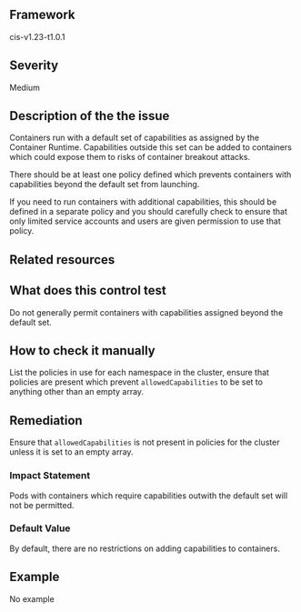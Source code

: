 ## Framework
cis-v1.23-t1.0.1
 
## Severity
Medium

## Description of the the issue
Containers run with a default set of capabilities as assigned by the Container Runtime. Capabilities outside this set can be added to containers which could expose them to risks of container breakout attacks.

 There should be at least one policy defined which prevents containers with capabilities beyond the default set from launching.

 If you need to run containers with additional capabilities, this should be defined in a separate policy and you should carefully check to ensure that only limited service accounts and users are given permission to use that policy.
 
## Related resources

## What does this control test
Do not generally permit containers with capabilities assigned beyond the default set.
 
## How to check it manually
List the policies in use for each namespace in the cluster, ensure that policies are present which prevent `allowedCapabilities` to be set to anything other than an empty array.
## Remediation
Ensure that `allowedCapabilities` is not present in policies for the cluster unless it is set to an empty array.
 
### Impact Statement
Pods with containers which require capabilities outwith the default set will not be permitted.
### Default Value
By default, there are no restrictions on adding capabilities to containers.
## Example
No example
